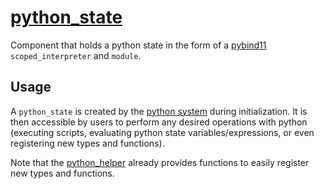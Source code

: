 # [python_state](python_state.hpp)

Component that holds a python state in the form of a [pybind11](https://github.com/pybind/pybind11) `scoped_interpreter` and `module`.

## Usage

A `python_state` is created by the [python system](../systems/python.md) during initialization. It is then accessible by users to perform any desired operations with python (executing scripts, evaluating python state variables/expressions, or even registering new types and functions).

Note that the [python_helper](../helpers/python_helper.md) already provides functions to easily register new types and functions.